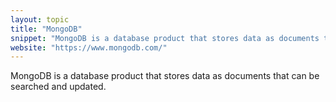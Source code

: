 ```yaml
---
layout: topic
title: "MongoDB"
snippet: "MongoDB is a database product that stores data as documents that can be searched and updated."
website: "https://www.mongodb.com/"
---
```


MongoDB is a database product that stores data as documents that can be searched and updated.

